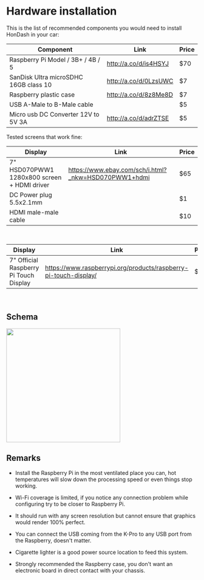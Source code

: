 # Hardware installation

This is the list of recommended components you would need to install HonDash in your car:

Component | Link | Price
------- | -------- |-----
Raspberry Pi Model / 3B+ / 4B / 5 | http://a.co/d/is4HSYJ | $70
SanDisk Ultra microSDHC 16GB class 10 | http://a.co/d/0LzsUWC | $7
Raspberry plastic case | http://a.co/d/8z8Me8D | $7
USB A-Male to B-Male cable | | $5
Micro usb DC Converter 12V to 5V 3A | http://a.co/d/adrZTSE | $5

Tested screens that work fine:

Display |  Link | Price
------- | ----- |-----
7" HSD070PWW1 1280x800 screen + HDMI driver | https://www.ebay.com/sch/i.html?_nkw=HSD070PWW1+hdmi | $65
DC Power plug 5.5x2.1mm | | $1
HDMI male-male cable | | $10

<br/>

Display |  Link | Price
------- | ----- |-----
7" Official Raspberry Pi Touch Display | https://www.raspberrypi.org/products/raspberry-pi-touch-display/ | $65

<br/>

## Schema

<img src="https://raw.github.com/pablobuenaposada/HonDash/master/docs/readme/detailed_installation.png" data-canonical-src="https://raw.github.com/pablobuenaposada/HonDash/master/docs/readme/detailed_installation.png" height="300" />

## Remarks

* Install the Raspberry Pi in the most ventilated place you can, hot temperatures will slow down the processing speed or even things stop working.

* Wi-Fi coverage is limited, if you notice any connection problem while configuring try to be closer to Raspberry Pi.

* It should run with any screen resolution but cannot ensure that graphics would render 100% perfect.

* You can connect the USB coming from the K-Pro to any USB port from the Raspberry, doesn't matter.

* Cigarette lighter is a good power source location to feed this system.

* Strongly recommended the Raspberry case, you don't want an electronic board in direct contact with your chassis.